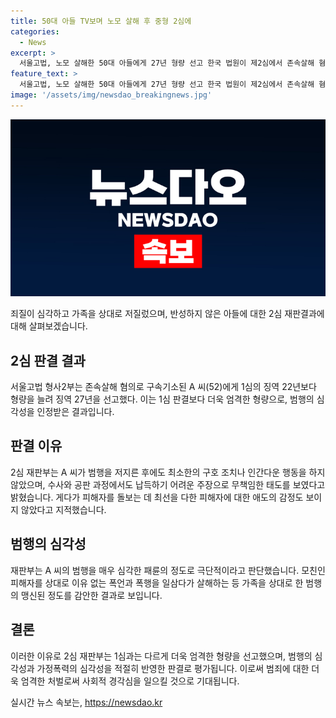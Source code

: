 ```yaml
---
title: 50대 아들 TV보며 노모 살해 후 중형 2심에 
categories:
  - News
excerpt: >
  서울고법, 노모 살해한 50대 아들에게 27년 형량 선고 한국 법원이 제2심에서 존속살해 혐의로 구속된 52세 A 씨에 대해 1심의 징역 22년을 늘려 징역 27년을 선고했다. A 씨는 모친을 폭행해 사망시킨 후 이를 부인하고 무책임한 태도를 보였으며, 이에 대해 재판부는 부당하다며 형량을 높였다. A 씨는 범행 후에도 피해자에 대한 적절한 조치를 취하지 않았고, 모친을 단짝적으로 폭행하고 살해한 것으로 밝혀졌다.
feature_text: >
  서울고법, 노모 살해한 50대 아들에게 27년 형량 선고 한국 법원이 제2심에서 존속살해 혐의로 구속된 52세 A 씨에 대해 1심의 징역 22년을 늘려 징역 27년을 선고했다. A 씨는 모친을 폭행해 사망시킨 후 이를 부인하고 무책임한 태도를 보였으며, 이에 대해 재판부는 부당하다며 형량을 높였다. A 씨는 범행 후에도 피해자에 대한 적절한 조치를 취하지 않았고, 모친을 단짝적으로 폭행하고 살해한 것으로 밝혀졌다.
image: '/assets/img/newsdao_breakingnews.jpg'
---
```


<p><img src="/assets/img/newsdao_breakingnews.jpg" alt="bookingtag 속보" /></p>

<p>죄질이 심각하고 가족을 상대로 저질렀으며, 반성하지 않은 아들에 대한 2심 재판결과에 대해 살펴보겠습니다.</p>

<h2 data-ke-size="size26">2심 판결 결과</h2>

<p data-ke-size="size16">서울고법 형사2부는 존속살해 혐의로 구속기소된 A 씨(52)에게 1심의 징역 22년보다 형량을 늘려 징역 27년을 선고했다. 이는 1심 판결보다 더욱 엄격한 형량으로, 범행의 심각성을 인정받은 결과입니다.</p>

<h2 data-ke-size="size26">판결 이유</h2>

<p data-ke-size="size16">2심 재판부는 A 씨가 범행을 저지른 후에도 최소한의 구호 조치나 인간다운 행동을 하지 않았으며, 수사와 공판 과정에서도 납득하기 어려운 주장으로 무책임한 태도를 보였다고 밝혔습니다. 게다가 피해자를 돌보는 데 최선을 다한 피해자에 대한 애도의 감정도 보이지 않았다고 지적했습니다.</p>

<h2 data-ke-size="size26">범행의 심각성</h2>

<p data-ke-size="size16">재판부는 A 씨의 범행을 매우 심각한 패륜의 정도로 극단적이라고 판단했습니다. 모친인 피해자를 상대로 이유 없는 폭언과 폭행을 일삼다가 살해하는 등 가족을 상대로 한 범행의 맹신된 정도를 감안한 결과로 보입니다.</p>

<h2 data-ke-size="size26">결론</h2>

<p data-ke-size="size16">이러한 이유로 2심 재판부는 1심과는 다르게 더욱 엄격한 형량을 선고했으며, 범행의 심각성과 가정폭력의 심각성을 적절히 반영한 판결로 평가됩니다. 이로써 범죄에 대한 더욱 엄격한 처벌로써 사회적 경각심을 일으킬 것으로 기대됩니다.</p>
실시간 뉴스 속보는, <a href="https://newsdao.kr" rel="dofollow">https://newsdao.kr</a>


